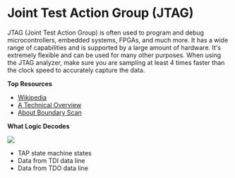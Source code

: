 # Joint Test Action Group \(JTAG\)

JTAG \(Joint Test Action Group\) is often used to program and debug microcontrollers, embedded systems, FPGAs, and much more. It has a wide range of capabilities and is supported by a large amount of hardware. It's extremely flexible and can be used for many other purposes. When using the JTAG analyzer, make sure you are sampling at least 4 times faster than the clock speed to accurately capture the data.

**Top Resources**

* [Wikipedia](http://en.wikipedia.org/wiki/Joint_Test_Action_Group)
* [A Technical Overview](http://www.xjtag.com/support-jtag/jtag-technical-guide.php)
* [About Boundary Scan](http://www.jtag.com/en/content/about-boundary-scan)

**What Logic Decodes**

[ ![](https://trello-attachments.s3.amazonaws.com/57215da0d6b19b4ab3609e8c/1574x625/d71a97c27547129359eb9b730b746883/JTAG.png) ](https://trello-attachments.s3.amazonaws.com/57215da0d6b19b4ab3609e8c/1574x625/d71a97c27547129359eb9b730b746883/JTAG.png)

* TAP state machine states
* Data from TDI data line
* Data from TDO data line

